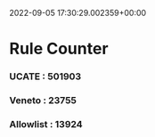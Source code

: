 2022-09-05 17:30:29.002359+00:00
# Rule Counter 
 ### UCATE : 501903

 ### Veneto : 23755

 ### Allowlist : 13924